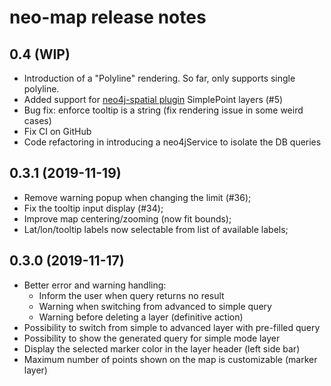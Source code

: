 # neo-map release notes

## 0.4 (WIP)

- Introduction of a "Polyline" rendering. So far, only supports single polyline.
- Added support for [neo4j-spatial plugin](https://github.com/neo4j-contrib/spatial) SimplePoint layers (#5)
- Bug fix: enforce tooltip is a string (fix rendering issue in some weird cases)
- Fix CI on GitHub
- Code refactoring in introducing a neo4jService to isolate the DB queries


## 0.3.1 (2019-11-19)

- Remove warning popup when changing the limit (#36);
- Fix the tooltip input display (#34);
- Improve map centering/zooming (now fit bounds);
- Lat/lon/tooltip labels now selectable from list of available labels;


## 0.3.0 (2019-11-17)

- Better error and warning handling:
    - Inform the user when query returns no result
    - Warning when switching from advanced to simple query
    - Warning before deleting a layer (definitive action)
- Possibility to switch from simple to advanced layer with pre-filled query
- Possibility to show the generated query for simple mode layer
- Display the selected marker color in the layer header (left side bar)
- Maximum number of points shown on the map is customizable (marker layer)
